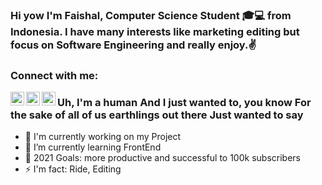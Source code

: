 ### Hi yow I'm Faishal, Computer Science Student 🎓💻 from Indonesia. I have many interests like marketing editing but focus on Software Engineering and really enjoy.✌

### Connect with me:

<a href="https://www.linkedin.com/in/isalzufari"><img align="left" alt="Sinatrio | Linkedin" width="22px" src="https://cdn.jsdelivr.net/npm/simple-icons@v4/icons/linkedin.svg"></a>
<a href="https://twitter.com/isalzufari"><img align="left" alt="Sinatrio | Twitter" width="22px" src="https://cdn.jsdelivr.net/npm/simple-icons@v4/icons/twitter.svg"></a>
<a href="https://www.instagram.com/isalzufari"><img align="left" alt="Sinatrio | Instagram" width="22px" src="https://cdn.jsdelivr.net/npm/simple-icons@v4/icons/instagram.svg"></a>


### Uh, I'm a human And I just wanted to, you know For the sake of all of us earthlings out there Just wanted to say
- 🏢 I'm currently working on my Project
- 🌱 I’m currently learning FrontEnd
- 🎯 2021 Goals: more productive and successful to 100k subscribers
- ⚡ I'm fact: Ride, Editing
